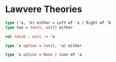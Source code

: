 # Lawvere Theories
```ocaml
type ('a, 'b) either = Left of 'a | Right of 'b
type two = (unit, unit) either
```
```OCaml
val raise : unit -> 'a
```
```ocaml
type 'a option = (unit, 'a) either
```
```ocaml
type 'a option = None | Some of 'a
```

